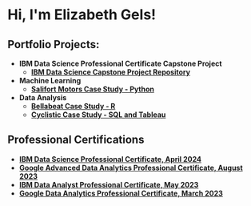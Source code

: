 <h1>Hi, I'm Elizabeth Gels! </h1>

<h2>Portfolio Projects:</h2>


- <b>IBM Data Science Professional Certificate Capstone Project</b>
  - [<b>IBM Data Science Capstone Project Repository</b>](https://github.com/elgels/IBM-Data-Science-Capstone)
- <b>Machine Learning</b>
  - [<b>Salifort Motors Case Study - Python</b>](https://github.com/elgels/Salifort-Case-Study/blob/main/salifort-motors-case-study-python.ipynb)
- <b>Data Analysis</b>
  - [<b>Bellabeat Case Study - R</b>](https://github.com/elgels/Bellabeat-Case-Study/blob/main/Bellabeat-Copy-From-Kaggle.md) <b>
  - [Cyclistic Case Study - SQL and Tableau](https://www.kaggle.com/code/elizabethgels/cyclistic-case-study-sql-and-tableau?scriptVersionId=139552539) <b>
  
<h2>Professional Certifications</h2>

- [IBM Data Science Professional Certificate, April 2024](https://www.credly.com/badges/90032bbc-8b61-4302-a1aa-e55a24a4d27a/public_url)
- [Google Advanced Data Analytics Professional Certificate, August 2023](https://www.credly.com/badges/dbc5ef13-38af-4720-b070-12d9595c6baf/public_url)
- [IBM Data Analyst Professional Certificate, May 2023](https://www.credly.com/badges/87dd0204-13e1-46c7-a868-09450c71f91a)
- [Google Data Analytics Professional Certificate, March 2023](https://www.credly.com/badges/8b195947-9486-4e62-bc00-d016e374d081/public_url)
  

<!-- <h2> 🤳 Connect with me:</h2>

[<img align="left" alt="JoshMadakor | YouTube" width="22px" src="https://cdn.jsdelivr.net/npm/simple-icons@v3/icons/youtube.svg" />][youtube]
[<img align="left" alt="JoshMadakor | Twitter" width="22px" src="https://cdn.jsdelivr.net/npm/simple-icons@v3/icons/twitter.svg" />][twitter]
[<img align="left" alt="JoshMadakor | LinkedIn" width="22px" src="https://cdn.jsdelivr.net/npm/simple-icons@v3/icons/linkedin.svg" />][linkedin]
[<img align="left" alt="JoshMadakor | Instagram" width="22px" src="https://cdn.jsdelivr.net/npm/simple-icons@v3/icons/instagram.svg" />][instagram]

[twitter]: https://twitter.com/joshmadakor
[youtube]: https://www.youtube.com/c/joshmadakor
[instagram]: https://www.instagram.com/joshmadakor/
[linkedin]: https://linkedin.com/in/joshmadakor


**joshmadakor1/joshmadakor1** is a ✨ _special_ ✨ repository because its `README.md` (this file) appears on your GitHub profile.

Here are some ideas to get you started:

- 🔭 I’m currently working on ...
- 🌱 I’m currently learning ...
- 👯 I’m looking to collaborate on ...
- 🤔 I’m looking for help with ...
- 💬 Ask me about ...
- 📫 How to reach me: ...
- 😄 Pronouns: ...
- ⚡ Fun fact: ...
-->
